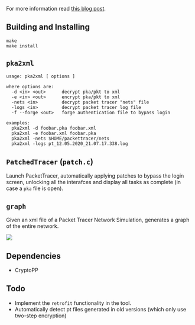 For more information read [this blog post](https://mircodezorzi.github.io/posts/packettracer/).

## Building and Installing
```
make
make install
```

## `pka2xml`
```
usage: pka2xml [ options ]

where options are:
  -d <in> <out>      decrypt pka/pkt to xml
  -e <in> <out>      encrypt pka/pkt to xml
  -nets <in>         decrypt packet tracer "nets" file
  -logs <in>         decrypt packet tracer log file
  -f --forge <out>   forge authentication file to bypass login

examples:
  pka2xml -d foobar.pka foobar.xml
  pka2xml -e foobar.xml foobar.pka
  pka2xml -nets $HOME/packettracer/nets
  pka2xml -logs pt_12.05.2020_21.07.17.338.log
```

## `PatchedTracer` (`patch.c`)
Launch PacketTracer, automatically applying patches to bypass the login screen, unlocking all the interafces and display all tasks as complete (in case a `pka` file is open).

## `graph`
Given an xml file of a Packet Tracer Network Simulation, generates a graph of the entire network.

![](https://raw.githubusercontent.com/mircodezorzi/pka2xml/master/examples/network.png)

## Dependencies
- CryptoPP

## Todo
- Implement the `retrofit` functionality in the tool.
- Automatically detect pt files generated in old versions (which only use two-step encryption)
